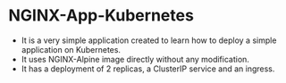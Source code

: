 # NGINX-App-Kubernetes

- It is a very simple application created to learn how to deploy a simple application on Kubernetes.
- It uses NGINX-Alpine image directly without any modification.
- It has a deployment of 2 replicas, a ClusterIP service and an ingress.
